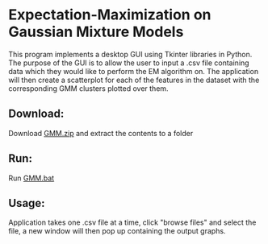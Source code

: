 # Expectation-Maximization on Gaussian Mixture Models  
This program implements a desktop GUI using Tkinter libraries in Python. The purpose of the GUI is to allow the user to input a .csv file containing data which they would like to perform the EM algorithm on. The application will then create a scatterplot for each of the features in the dataset with the corresponding GMM clusters plotted over them.  

## Download:  
Download [GMM.zip](https://github.com/hunt3r-s/GMM) and extract the contents to a folder  

## Run:  
Run [GMM.bat](GMM.bat)  

## Usage:  
Application takes one .csv file at a time, click "browse files" and select the file, a new window will then pop up containing the output graphs.  
